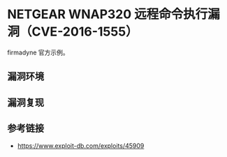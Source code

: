 # NETGEAR WNAP320 远程命令执行漏洞（CVE-2016-1555）

firmadyne 官方示例。

## 漏洞环境

## 漏洞复现

## 参考链接

- https://www.exploit-db.com/exploits/45909
